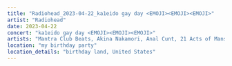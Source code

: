 ```yaml
---
title: "Radiohead_2023-04-22_ka1eido gay day <EMOJI>️<EMOJI><EMOJI>"
artist: "Radiohead"
date: 2023-04-22
concert: "ka1eido gay day <EMOJI>️<EMOJI><EMOJI>"
artists: "Mantra Club Beats, Akina Nakamori, Anal Cunt, 21 Acts of Manslaughter	Grindcore	United States, Buckshot, ABBA, Burger King, 9 Foot Super SoldierCrossoverHardcore, 12 Gauge Rampage, 324	Grindcore	Japan"
location: "my birthday party"
location_details: "birthday land, United States"
---
```

